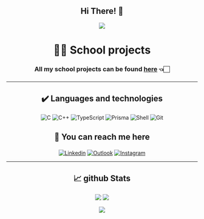 <h2 align = "center">Hi There! 👋</h2>

<p align="center" style="margin-top: 0px;">
<img src="https://media.giphy.com/media/vLlpbDafjgHystuJ0a/giphy.gif"/>
</p>

<h1 align = "center"> 🧑‍🎓 School projects </h1>

<h3 align = "center">

  All my school projects can be found [here](https://github.com/lskywalker?tab=repositories) 👈🏻

<h3>

---

## <p align = "center"> ✔️ Languages and technologies </p>
<div align = "center">

  ![C](https://img.shields.io/badge/c-%2300599C.svg?style=for-the-badge&logo=c&logoColor=white)
  ![C++](https://img.shields.io/badge/c++-%2300599C.svg?style=for-the-badge&logo=c%2B%2B&logoColor=white)
  ![TypeScript](https://img.shields.io/badge/typescript-%23007ACC.svg?style=for-the-badge&logo=typescript&logoColor=white)
  ![Prisma](https://img.shields.io/badge/Prisma-3982CE?style=for-the-badge&logo=Prisma&logoColor=white)
  ![Shell](https://img.shields.io/badge/shell-%23121011.svg?style=for-the-badge&logo=gnu-bash&logoColor=white)
  ![Git](https://img.shields.io/badge/git-%23F05033.svg?style=for-the-badge&logo=git&logoColor=white)

</div>

## <p align = "center"> 🤙  You can reach me here </p>
<div align = center>

  [![Linkedin](https://img.shields.io/badge/linkedin-%230077B5.svg?style=for-the-badge&logo=linkedin&logoColor=white)](https://www.linkedin.com/in/luke--smit/)
  [![Outlook](https://img.shields.io/badge/Microsoft_Outlook-0078D4?style=for-the-badge&logo=microsoft-outlook&logoColor=white)](mailto:lukevsmit@hotmail.com)
  [![Instagram](https://img.shields.io/badge/Instagram-%23E4405F.svg?style=for-the-badge&logo=Instagram&logoColor=white)](https://www.instagram.com/lukev_s/)

</div>

---

## <p align="center"> 📈 github Stats</p>
<p align = "center">
  <img  src = "https://github-readme-stats.vercel.app/api?username=lskywalker&show_icons=true&theme=dark">
  <img  src="https://github-readme-streak-stats.herokuapp.com/?user=lskywalker&show_icons=true&locale=en&theme=dark" />
</p>

<p align = "center">
 <img src="https://activity-graph.herokuapp.com/graph?username=lskywalker&bg_color=151515&color=FFF&line=9e9e9e&hide_title=true">
</p>
